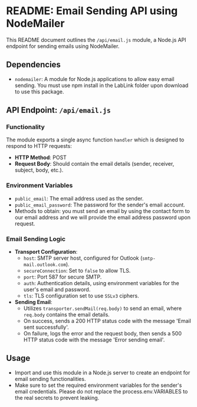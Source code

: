 # README: Email Sending API using NodeMailer

This README document outlines the `/api/email.js` module, a Node.js API endpoint for sending emails using NodeMailer. 

## Dependencies

- `nodemailer`: A module for Node.js applications to allow easy email sending. You must use npm install in the LabLink folder upon download to use this package.

## API Endpoint: `/api/email.js`

### Functionality
The module exports a single async function `handler` which is designed to respond to HTTP requests:
- **HTTP Method**: POST
- **Request Body**: Should contain the email details (sender, receiver, subject, body, etc.).
### Environment Variables
- `public_email`: The email address used as the sender.
- `public_email_password`: The password for the sender's email account.
- Methods to obtain: you must send an email by using the contact form to our email address and we will provide the email address password upon request. 
### Email Sending Logic
- **Transport Configuration**:
  - `host`: SMTP server host, configured for Outlook (`smtp-mail.outlook.com`).
  - `secureConnection`: Set to `false` to allow TLS.
  - `port`: Port 587 for secure SMTP.
  - `auth`: Authentication details, using environment variables for the user's email and password.
  - `tls`: TLS configuration set to use `SSLv3` ciphers.
- **Sending Email**:
  - Utilizes `transporter.sendMail(req.body)` to send an email, where `req.body` contains the email details.
  - On success, sends a 200 HTTP status code with the message 'Email sent successfully'.
  - On failure, logs the error and the request body, then sends a 500 HTTP status code with the message 'Error sending email'.
## Usage
- Import and use this module in a Node.js server to create an endpoint for email sending functionalities.
- Make sure to set the required environment variables for the sender's email credentials. Please do not replace the process.env.VARIABLES to the real secrets to prevent leaking.
